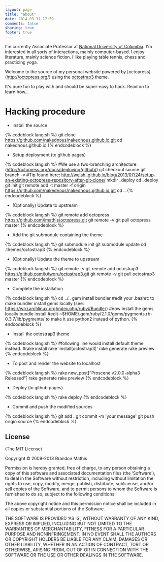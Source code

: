 ```yaml
---
layout: page
title: "about"
date: 2014-03-31 17:59
comments: false
sharing: true
footer: true
---
```


I'm currently Associate Professor at [National University of Colombia](www.unal.edu.co). I'm interested in all sorts of interactions,
mainly computer-based. I enjoy literature, mainly science fiction. I like playing table tennis, chess and practicing yoga.

Welcome to the source of my personal website powered by [octopress] (http://octopress.org/) using the
[octostrap3](http://kaworu.github.io/octopress/) theme.

It's pure fun to play with and should be super-easy to hack. Read on to learn how...

# Hacking procedure

* Install the source

{% codeblock lang:sh %}
git clone https://github.com/nakednous/nakednous.github.io.git
cd nakednous.github.io
{% endcodeblock %}

* Setup deployment (to github pages)

{% codeblock lang:sh %}
#We use a two-branching architecture (http://octopress.org/docs/deploying/github/)
git checkout source
git branch -v
#Tip found here: http://weishi.github.io/blog/2013/07/24/setup-an-existing-octopress-repository-after-git-clone/
mkdir _deploy
cd _deploy
git init
git remote add -t master -f origin https://github.com/nakednous/nakednous.github.io.git
cd ..
{% endcodeblock %}

* (Optionally) Update to upstream

{% codeblock lang:sh %}
git remote add octopress https://github.com/imathis/octopress.git
git remote -v
git pull octopress master
{% endcodeblock %}

* Add the git submodule containing the theme

{% codeblock lang:sh %}
git submodule init
git submodule update
cd .themes/octostrap3
{% endcodeblock %}

* (Optionally) Update the theme to upstream

{% codeblock lang:sh %}
git remote -v
git remote add octostrap3 https://github.com/kAworu/octostrap3.git
git remote -v
git pull octostrap3 master
{% endcodeblock %}

* Complete the installation

{% codeblock lang:sh %}
cd ../..
gem install bundler
#edit your .bashrc to make bundler install gems locally (see: https://wiki.archlinux.org/index.php/ruby#Bundler)
#now install the gems locally
bundle install
#edit ~$HOME/.gem/ruby/2.1.0/gems/pygments.rb-0.3.7/lib/pygments/ to make it use python2 instead of python.
{% endcodeblock %}

* Install the octostrap3 theme

{% codeblock lang:sh %}
#following line would install default theme instead.
#rake install
rake 'install[octostrap3]'
rake generate
rake preview
{% endcodeblock %}

* To post and render the website to localhost

{% codeblock lang:sh %}
rake new_post["Proscene v2.0.0-alpha3 Released"]
rake generate
rake preview
{% endcodeblock %}

* Deploy (to github pages)

{% codeblock lang:sh %}
rake deploy
{% endcodeblock %}

<!---
* If `rake deploy` fails pushing the generated source to the master branch then

{% codeblock lang:sh %}
git push -f --set-upstream origin master
{% endcodeblock %}
-->

* Commit and push the modified sources

{% codeblock lang:sh %}
git add .
git commit -m 'your message'
git push origin source
{% endcodeblock %}

## License
(The MIT License)

Copyright © 2009-2013 Brandon Mathis

Permission is hereby granted, free of charge, to any person obtaining a copy of this software and associated documentation files (the ‘Software’), to deal in the Software without restriction, including without limitation the rights to use, copy, modify, merge, publish, distribute, sublicense, and/or sell copies of the Software, and to permit persons to whom the Software is furnished to do so, subject to the following conditions:

The above copyright notice and this permission notice shall be included in all copies or substantial portions of the Software.

THE SOFTWARE IS PROVIDED ‘AS IS’, WITHOUT WARRANTY OF ANY KIND, EXPRESS OR IMPLIED, INCLUDING BUT NOT LIMITED TO THE WARRANTIES OF MERCHANTABILITY, FITNESS FOR A PARTICULAR PURPOSE AND NONINFRINGEMENT. IN NO EVENT SHALL THE AUTHORS OR COPYRIGHT HOLDERS BE LIABLE FOR ANY CLAIM, DAMAGES OR OTHER LIABILITY, WHETHER IN AN ACTION OF CONTRACT, TORT OR OTHERWISE, ARISING FROM, OUT OF OR IN CONNECTION WITH THE SOFTWARE OR THE USE OR OTHER DEALINGS IN THE SOFTWARE.
